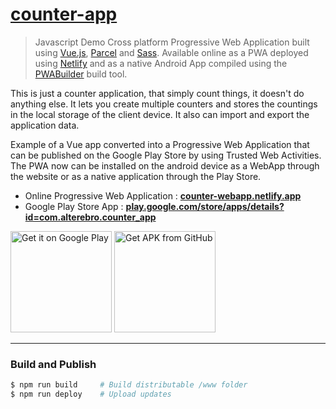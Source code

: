 # [counter-app](https://counter-webapp.netlify.app/)

> Javascript Demo Cross platform Progressive Web Application built using [Vue.js](https://vuejs.org/), [Parcel](https://parceljs.org/) and [Sass](https://sass-lang.com/). Available online as a PWA deployed using [Netlify](https://www.netlify.com/) and as a native Android App compiled using the [PWABuilder](https://www.pwabuilder.com/) build tool.

This is just a counter application, that simply count things, it doesn't do anything else. It lets you create multiple counters and stores the countings in the local storage of the client device. It also can import and export the application data.

Example of a Vue app converted into a Progressive Web Application that can be published on the Google Play Store by using Trusted Web Activities. The PWA now can be installed on the android device as a WebApp through the website or as a native application through the Play Store.

- Online Progressive Web Application : **[counter-webapp.netlify.app](https://counter-webapp.netlify.app/)**
- Google Play Store App : **[play.google.com/store/apps/details?id=com.alterebro.counter_app](https://play.google.com/store/apps/details?id=com.alterebro.counter_app)**

<a href="https://play.google.com/store/apps/details?id=com.alterebro.counter_app"><img alt="Get it on Google Play" src="https://play.google.com/intl/en_us/badges/static/images/badges/en_badge_web_generic.png" width="162" /></a> <a href="https://github.com/alterebro/counter-app/raw/master/apk/counter-app-0.5.4.apk"><img alt="Get APK from GitHub" src="https://user-images.githubusercontent.com/663460/26973090-f8fdc986-4d14-11e7-995a-e7c5e79ed925.png" width="162" /></a>

---

### Build and Publish

```sh
$ npm run build     # Build distributable /www folder
$ npm run deploy    # Upload updates
```
